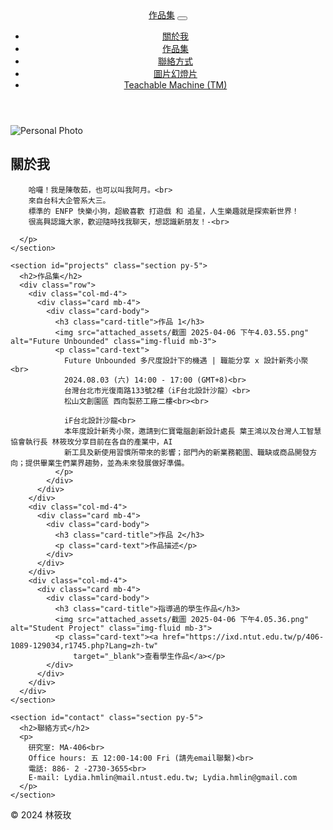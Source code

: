 <!DOCTYPE html>
<html lang="zh-TW">

<head>
  <meta charset="utf-8">
  <meta name="viewport" content="width=device-width, initial-scale=1.0">
  <title>個人作品集</title>
  <!-- Bootstrap CSS -->
  <link href="https://cdn.jsdelivr.net/npm/bootstrap@5.3.0/dist/css/bootstrap.min.css" rel="stylesheet">
  <link href="style.css" rel="stylesheet" type="text/css" />
</head>

<body>
  <header>
    <nav class="navbar navbar-expand-lg navbar-light bg-light">
      <div class="container">
        <a class="navbar-brand" href="#">作品集</a>
        <button class="navbar-toggler" type="button" data-bs-toggle="collapse" data-bs-target="#navbarNav"
          aria-controls="navbarNav" aria-expanded="false" aria-label="Toggle navigation">
          <span class="navbar-toggler-icon"></span>
        </button>
        <div class="collapse navbar-collapse" id="navbarNav">
          <ul class="navbar-nav ml-auto">
            <li class="nav-item"><a class="nav-link" href="#about">關於我</a></li>
            <li class="nav-item"><a class="nav-link" href="#projects">作品集</a></li>
            <li class="nav-item"><a class="nav-link" href="#contact">聯絡方式</a></li>
            <li class="nav-item"><a class="nav-link" href="slideshow.html">圖片幻燈片</a></li>
            <li class="nav-item"><a class="nav-link" href="models.html">Teachable Machine (TM) </a></li>
          </ul>
        </div>
      </div>
    </nav>
  </header>
  <div class="container mt-3 text-center">
    <img src="https://ba.ntust.edu.tw/var/file/98/1098/img/796889617.png" alt="Personal Photo"
      class="img-fluid rounded-circle" style="max-width: 200px;">
  </div>

  <main class="container mt-5">
    <section id="about" class="section py-5">
      <h1>關於我</h1>
      <p>

        哈囉！我是陳敬茹，也可以叫我阿月。<br>
        來自台科大企管系大三。
        標準的 ENFP 快樂小狗，超級喜歡 打遊戲 和 追星，人生樂趣就是探索新世界！
        很高興認識大家，歡迎隨時找我聊天，想認識新朋友！-<br>
        
      </p>
    </section>

    <section id="projects" class="section py-5">
      <h2>作品集</h2>
      <div class="row">
        <div class="col-md-4">
          <div class="card mb-4">
            <div class="card-body">
              <h3 class="card-title">作品 1</h3>
              <img src="attached_assets/截圖 2025-04-06 下午4.03.55.png" alt="Future Unbounded" class="img-fluid mb-3">
              <p class="card-text">
                Future Unbounded 多尺度設計下的機遇 | 職能分享 x 設計新秀小聚<br>
                2024.08.03 (六) 14:00 - 17:00 (GMT+8)<br>
                台灣台北市光復南路133號2樓（iF台北設計沙龍）<br>
                松山文創園區 西向製菸工廠二樓<br><br>

                iF台北設計沙龍<br>
                本年度設計新秀小聚，邀請到仁寶電腦創新設計處長 葉王鴻以及台灣人工智慧協會執行長 林筱玫分享目前在各自的產業中，AI
                新工具及新使用習慣所帶來的影響；部門內的新業務範圍、職缺或商品開發方向；提供畢業生們業界趨勢，並為未來發展做好準備。
              </p>
            </div>
          </div>
        </div>
        <div class="col-md-4">
          <div class="card mb-4">
            <div class="card-body">
              <h3 class="card-title">作品 2</h3>
              <p class="card-text">作品描述</p>
            </div>
          </div>
        </div>
        <div class="col-md-4">
          <div class="card mb-4">
            <div class="card-body">
              <h3 class="card-title">指導過的學生作品</h3>
              <img src="attached_assets/截圖 2025-04-06 下午4.05.36.png" alt="Student Project" class="img-fluid mb-3">
              <p class="card-text"><a href="https://ixd.ntut.edu.tw/p/406-1089-129034,r1745.php?Lang=zh-tw"
                  target="_blank">查看學生作品</a></p>
            </div>
          </div>
        </div>
      </div>
    </section>

    <section id="contact" class="section py-5">
      <h2>聯絡方式</h2>
      <p>
        研究室: MA-406<br>
        Office hours: 五 12:00-14:00 Fri (請先email聯繫)<br>
        電話: 886- 2 -2730-3655<br>
        E-mail: Lydia.hmlin@mail.ntust.edu.tw; Lydia.hmlin@gmail.com
      </p>
    </section>
  </main>

  <footer class="bg-dark text-white text-center py-3">
    <p>&copy; 2024 林筱玫</p>
  </footer>

  <!-- Bootstrap JS -->
  <script src="https://cdn.jsdelivr.net/npm/bootstrap@5.3.0/dist/js/bootstrap.bundle.min.js"></script>
  <script src="script.js"></script>
</body>

</html>
